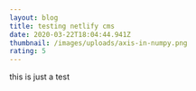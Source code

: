 ```yaml
---
layout: blog
title: testing netlify cms
date: 2020-03-22T18:04:44.941Z
thumbnail: /images/uploads/axis-in-numpy.png
rating: 5
---
```

this is just a test